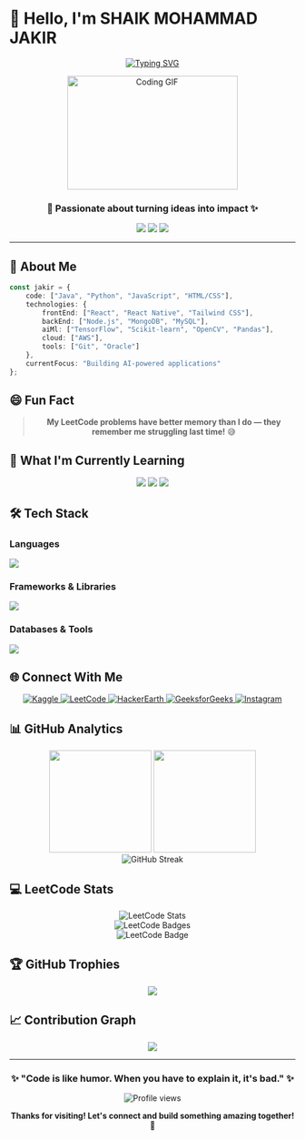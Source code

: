 # 👋 Hello, I'm SHAIK MOHAMMAD JAKIR

<div align="center">
  
  [![Typing SVG](https://readme-typing-svg.herokuapp.com?font=Fira+Code&size=22&duration=3000&pause=1000&color=36BCF7&center=true&vCenter=true&width=600&lines=AI%2FML+Enthusiast+%F0%9F%A4%96;Problem+Solver+%F0%9F%A7%A9;Full+Stack+Developer+%F0%9F%92%BB;Always+Learning+%F0%9F%9A%80)](https://git.io/typing-svg)
  
  <img src="https://media.tenor.com/DimzPZMypFcAAAAM/laptop.gif" width="300" height="200" alt="Coding GIF"/>
  
  ### 🚀 Passionate about turning ideas into impact ✨
  
  <p align="center">
    <a href="https://www.jakirshaik.me/portfolio/"><img src="https://img.shields.io/badge/Portfolio-FF5722?style=for-the-badge&logo=todoist&logoColor=white"/></a>
    <a href="mailto:jakir28.shaik@gmail.com"><img src="https://img.shields.io/badge/Gmail-D14836?style=for-the-badge&logo=gmail&logoColor=white"/></a>
    <a href="https://linkedin.com/in/yourprofile"><img src="https://img.shields.io/badge/LinkedIn-0077B5?style=for-the-badge&logo=linkedin&logoColor=white"/></a>
  </p>
  
</div>

---

## 🎯 About Me

```typescript
const jakir = {
    code: ["Java", "Python", "JavaScript", "HTML/CSS"],
    technologies: {
        frontEnd: ["React", "React Native", "Tailwind CSS"],
        backEnd: ["Node.js", "MongoDB", "MySQL"],
        aiMl: ["TensorFlow", "Scikit-learn", "OpenCV", "Pandas"],
        cloud: ["AWS"],
        tools: ["Git", "Oracle"]
    },
    currentFocus: "Building AI-powered applications"
};
```

## 😄 Fun Fact

<div align="center">
  
> **My LeetCode problems have better memory than I do — they remember me struggling last time!** 😅

</div>

## 🌱 What I'm Currently Learning

<div align="center">
  <img src="https://img.shields.io/badge/Web_Development-E34F26?style=for-the-badge&logo=html5&logoColor=white"/>
  <img src="https://img.shields.io/badge/Data_Structures-00599C?style=for-the-badge&logo=cplusplus&logoColor=white"/>
  <img src="https://img.shields.io/badge/AI_&_ML-FF6F00?style=for-the-badge&logo=tensorflow&logoColor=white"/>
</div>

## 🛠️ Tech Stack

### Languages
<p align="left">
  <img src="https://skillicons.dev/icons?i=java,python,js,html,css" />
</p>

### Frameworks & Libraries
<p align="left">
  <img src="https://skillicons.dev/icons?i=react,tailwind,tensorflow,opencv" />
</p>

### Databases & Tools
<p align="left">
  <img src="https://skillicons.dev/icons?i=mongodb,mysql,git,aws" />
</p>

## 🌐 Connect With Me

<div align="center">
  
  <a href="https://kaggle.com/shaikmohammadjakir" target="_blank" rel="noopener noreferrer">
    <img src="https://img.shields.io/badge/Kaggle-20BEFF?style=for-the-badge&logo=Kaggle&logoColor=white" alt="Kaggle" />
  </a>
  <a href="https://leetcode.com/u/MD__JAKIR1128__" target="_blank" rel="noopener noreferrer">
    <img src="https://img.shields.io/badge/LeetCode-FFA116?style=for-the-badge&logo=LeetCode&logoColor=black" alt="LeetCode" />
  </a>
  <a href="https://www.hackerearth.com/@jakir28_shaik" target="_blank" rel="noopener noreferrer">
    <img src="https://img.shields.io/badge/HackerEarth-2C3E50?style=for-the-badge&logo=HackerEarth&logoColor=Blue" alt="HackerEarth" />
  </a>
  <a href="https://auth.geeksforgeeks.org/user/jakir28iyas" target="_blank" rel="noopener noreferrer">
    <img src="https://img.shields.io/badge/GeeksforGeeks-298D46?style=for-the-badge&logo=geeksforgeeks&logoColor=white" alt="GeeksforGeeks" />
  </a>
  <a href="https://instagram.com/jakir_._shaik" target="_blank" rel="noopener noreferrer">
    <img src="https://img.shields.io/badge/Instagram-E4405F?style=for-the-badge&logo=instagram&logoColor=white" alt="Instagram" />
  </a>
  
</div>

## 📊 GitHub Analytics

<div align="center">
  <img height="180em" src="https://github-readme-stats.vercel.app/api?username=Zakeer2811&show_icons=true&theme=tokyonight&include_all_commits=true&count_private=true"/>
  <img height="180em" src="https://github-readme-stats.vercel.app/api/top-langs/?username=Zakeer2811&layout=compact&langs_count=8&theme=tokyonight"/>
</div>

<div align="center">
  <img src="https://github-readme-streak-stats.herokuapp.com/?user=Zakeer2811&theme=tokyonight" alt="GitHub Streak" />
</div>

## 💻 LeetCode Stats

<div align="center">
  <img src="https://leetcard.jacoblin.cool/MD__JAKIR1128__?theme=dark&font=Nunito&ext=heatmap" alt="LeetCode Stats"/>
</div>

<div align="center">
  <img src="https://leetcode-badge-showcase.vercel.app/api?username=MD__JAKIR1128__&theme=dark" alt="LeetCode Badges"/>
</div>

<div align="center">
  <img src="https://leetcode.badge.xyli.tech/MD__JAKIR1128__" alt="LeetCode Badge"/>
</div>

## 🏆 GitHub Trophies

<div align="center">
  <img src="https://github-profile-trophy.vercel.app/?username=Zakeer2811&theme=tokyonight&no-frame=false&no-bg=false&margin-w=4&row=1&column=3" />
</div>

## 📈 Contribution Graph

<div align="center">
  <img src="https://github-readme-activity-graph.vercel.app/graph?username=Zakeer2811&theme=tokyo-night&bg_color=1a1b27&color=70a5fd&line=bf91f3&point=38bdae&area=true&hide_border=true" />
</div>

---

<div align="center">
  
  ### ✨ "Code is like humor. When you have to explain it, it's bad." ✨
  
  <p>
    <img src="https://komarev.com/ghpvc/?username=Zakeer2811&label=Profile%20views&color=0e75b6&style=flat" alt="Profile views" />
  </p>
  
  **Thanks for visiting! Let's connect and build something amazing together! 🚀**
  
</div>
